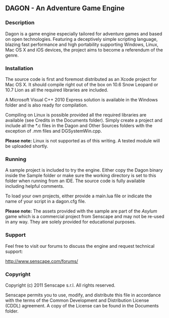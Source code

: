 ## DAGON - An Adventure Game Engine

### Description

Dagon is a game engine especially tailored for adventure games and based on open
technologies. Featuring a deceptively simple scripting language, blazing fast performance and high portability supporting Windows, Linux, Mac OS X and iOS devices, the project aims to become a referendum of the genre.

### Installation

The source code is first and foremost distributed as an Xcode project for Mac OS X. It should compile right out of the box on 10.6 Snow Leopard or 10.7 Lion as all the
required libraries are included.

A Microsoft Visual C++ 2010 Express solution is available in the Windows folder and is also ready for compilation.

Compiling on Linux is possible provided all the required libraries are available (see Credits in the Documents folder). Simply create a project and include all the *.c files
in the Dagon and Other Sources folders with the exception of .mm files and
DGSystemWin.cpp.

**Please note:** Linux is not supported as of this writing. A tested module will be
uploaded shortly.

### Running

A sample project is included to try the engine. Either copy the Dagon binary inside the
Sample folder or make sure the working directory is set to this folder when running from
an IDE. The source code is fully available including helpful comments.

To load your own projects, either provide a main.lua file or indicate the name of your
script in a dagon.cfg file.

**Please note:** The assets provided with the sample are part of the _Asylum_ game which
is a commercial project from Senscape and may not be re-used in any way. They are solely
provided for educational purposes.

### Support

Feel free to visit our forums to discuss the engine and request technical support:

http://www.senscape.com/forums/

### Copyright

Copyright (c) 2011 Senscape s.r.l.
All rights reserved.

Senscape permits you to use, modify, and distribute this file in accordance with the terms of the Common Development and Distribution License (CDDL) agreement. A copy of the License
can be found in the Documents folder.
